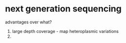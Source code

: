 # next generation sequencing

advantages over what?
1. large depth coverage - map heteroplasmic variations
2. 